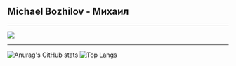 ## Michael Bozhilov - Михаил
* * *
![](https://komarev.com/ghpvc/?username=asynchroza)
* * *
![Anurag's GitHub stats](https://github-readme-stats.vercel.app/api?username=asynchroza&count_private=true&theme=radical)
![Top Langs](https://github-readme-stats.vercel.app/api/top-langs/?username=asynchroza&theme=radical&layout=compact&hide=css,html)



